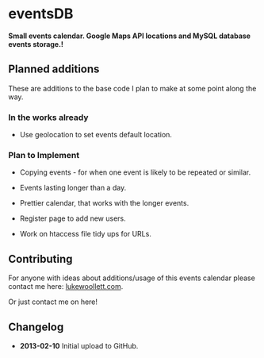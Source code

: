 # eventsDB

__Small events calendar. Google Maps API locations and MySQL database events storage.!__

## Planned additions

These are additions to the base code I plan to make at some point along the way.

### In the works already

- Use geolocation to set events default location.

### Plan to Implement

- Copying events - for when one event is likely to be repeated or similar.

- Events lasting longer than a day.

- Prettier calendar, that works with the longer events.

- Register page to add new users.

- Work on htaccess file tidy ups for URLs.

## Contributing

For anyone with ideas about additions/usage of this events calendar please contact me here: [lukewoollett.com](http://lukewoollett.com/contact.php).

Or just contact me on here!

## Changelog

- __2013-02-10__ Initial upload to GitHub.